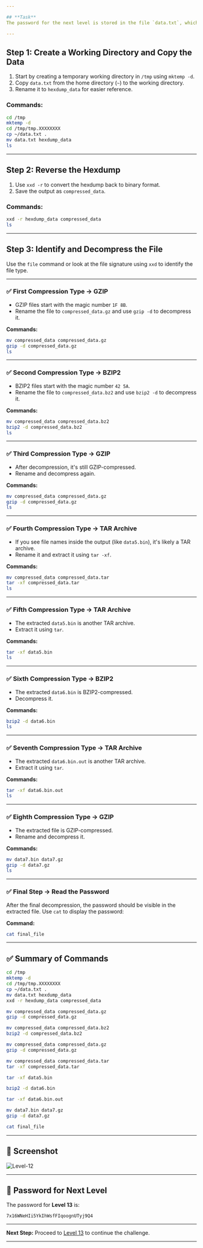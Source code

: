 ```yaml
---

## **Task**  
The password for the next level is stored in the file `data.txt`, which is a hexdump of a file that has been repeatedly compressed. Your goal is to extract the password by reversing the hexdump and decompressing the file multiple times until you can read the password.

---
```


## **Step 1: Create a Working Directory and Copy the Data**  
1. Start by creating a temporary working directory in `/tmp` using `mktemp -d`.  
2. Copy `data.txt` from the home directory (`~`) to the working directory.  
3. Rename it to `hexdump_data` for easier reference.

### **Commands:**
```bash
cd /tmp
mktemp -d
cd /tmp/tmp.XXXXXXXX
cp ~/data.txt .
mv data.txt hexdump_data
ls
```

---

## **Step 2: Reverse the Hexdump**  
1. Use `xxd -r` to convert the hexdump back to binary format.  
2. Save the output as `compressed_data`.

### **Commands:**
```bash
xxd -r hexdump_data compressed_data
ls
```

---

## **Step 3: Identify and Decompress the File**  
Use the `file` command or look at the file signature using `xxd` to identify the file type.

---

### ✅ **First Compression Type → GZIP**  
- GZIP files start with the magic number `1F 8B`.  
- Rename the file to `compressed_data.gz` and use `gzip -d` to decompress it.

**Commands:**
```bash
mv compressed_data compressed_data.gz
gzip -d compressed_data.gz
ls
```

---

### ✅ **Second Compression Type → BZIP2**  
- BZIP2 files start with the magic number `42 5A`.  
- Rename the file to `compressed_data.bz2` and use `bzip2 -d` to decompress it.

**Commands:**
```bash
mv compressed_data compressed_data.bz2
bzip2 -d compressed_data.bz2
ls
```

---

### ✅ **Third Compression Type → GZIP**  
- After decompression, it's still GZIP-compressed.  
- Rename and decompress again.

**Commands:**
```bash
mv compressed_data compressed_data.gz
gzip -d compressed_data.gz
ls
```

---

### ✅ **Fourth Compression Type → TAR Archive**  
- If you see file names inside the output (like `data5.bin`), it's likely a TAR archive.  
- Rename it and extract it using `tar -xf`.

**Commands:**
```bash
mv compressed_data compressed_data.tar
tar -xf compressed_data.tar
ls
```

---

### ✅ **Fifth Compression Type → TAR Archive**  
- The extracted `data5.bin` is another TAR archive.  
- Extract it using `tar`.

**Commands:**
```bash
tar -xf data5.bin
ls
```

---

### ✅ **Sixth Compression Type → BZIP2**  
- The extracted `data6.bin` is BZIP2-compressed.  
- Decompress it.

**Commands:**
```bash
bzip2 -d data6.bin
ls
```

---

### ✅ **Seventh Compression Type → TAR Archive**  
- The extracted `data6.bin.out` is another TAR archive.  
- Extract it using `tar`.

**Commands:**
```bash
tar -xf data6.bin.out
ls
```

---

### ✅ **Eighth Compression Type → GZIP**  
- The extracted file is GZIP-compressed.  
- Rename and decompress it.

**Commands:**
```bash
mv data7.bin data7.gz
gzip -d data7.gz
ls
```

---

### ✅ **Final Step → Read the Password**  
After the final decompression, the password should be visible in the extracted file. Use `cat` to display the password:

**Command:**
```bash
cat final_file
```

---

## ✅ **Summary of Commands**  
```bash
cd /tmp
mktemp -d
cd /tmp/tmp.XXXXXXXX
cp ~/data.txt .
mv data.txt hexdump_data
xxd -r hexdump_data compressed_data

mv compressed_data compressed_data.gz
gzip -d compressed_data.gz

mv compressed_data compressed_data.bz2
bzip2 -d compressed_data.bz2

mv compressed_data compressed_data.gz
gzip -d compressed_data.gz

mv compressed_data compressed_data.tar
tar -xf compressed_data.tar

tar -xf data5.bin

bzip2 -d data6.bin

tar -xf data6.bin.out

mv data7.bin data7.gz
gzip -d data7.gz

cat final_file
```

---

## 📸 **Screenshot**  
![Level-12](https://github.com/user-attachments/assets/4c3fe9f8-4fc9-4557-ac34-77d7362cd901)


---

## 🔑 **Password for Next Level**  
The password for **Level 13** is:

```
7x16WNeHIi5YkIhWsfFIqoognUTyj9Q4
```

--- 

**Next Step:** Proceed to [Level 13](https://overthewire.org/wargames/bandit/bandit13.html) to continue the challenge.  

---
